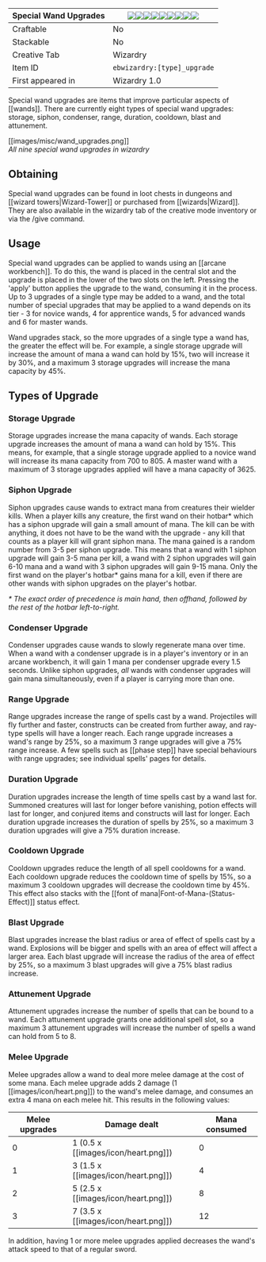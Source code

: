 | Special Wand Upgrades |![](https://github.com/Electroblob77/Wizardry/blob/1.12.2/src/main/resources/assets/ebwizardry/textures/items/upgrade_storage.png)![](https://github.com/Electroblob77/Wizardry/blob/1.12.2/src/main/resources/assets/ebwizardry/textures/items/upgrade_siphon.png)![](https://github.com/Electroblob77/Wizardry/blob/1.12.2/src/main/resources/assets/ebwizardry/textures/items/upgrade_condenser.png)![](https://github.com/Electroblob77/Wizardry/blob/1.12.2/src/main/resources/assets/ebwizardry/textures/items/upgrade_range.png)![](https://github.com/Electroblob77/Wizardry/blob/1.12.2/src/main/resources/assets/ebwizardry/textures/items/upgrade_duration.png)![](https://github.com/Electroblob77/Wizardry/blob/1.12.2/src/main/resources/assets/ebwizardry/textures/items/upgrade_cooldown.png)![](https://github.com/Electroblob77/Wizardry/blob/1.12.2/src/main/resources/assets/ebwizardry/textures/items/upgrade_blast.png)![](https://github.com/Electroblob77/Wizardry/blob/1.12.2/src/main/resources/assets/ebwizardry/textures/items/upgrade_attunement.png)![](https://github.com/Electroblob77/Wizardry/blob/1.12.2/src/main/resources/assets/ebwizardry/textures/items/upgrade_melee.png)|
|---|---|
| Craftable | No |
| Stackable | No |
| Creative Tab | Wizardry |
| Item ID | `ebwizardry:[type]_upgrade` |
| First appeared in | Wizardry 1.0 |

Special wand upgrades are items that improve particular aspects of [[wands]]. There are currently eight types of special wand upgrades: storage, siphon, condenser, range, duration, cooldown, blast and attunement.

[[images/misc/wand_upgrades.png]]  
_All nine special wand upgrades in wizardry_

## Obtaining
Special wand upgrades can be found in loot chests in dungeons and [[wizard towers|Wizard-Tower]] or purchased from [[wizards|Wizard]]. They are also available in the wizardry tab of the creative mode inventory or via the /give command.

## Usage
Special wand upgrades can be applied to wands using an [[arcane workbench]]. To do this, the wand is placed in the central slot and the upgrade is placed in the lower of the two slots on the left. Pressing the 'apply' button applies the upgrade to the wand, consuming it in the process. Up to 3 upgrades of a single type may be added to a wand, and the total number of special upgrades that may be applied to a wand depends on its tier - 3 for novice wands, 4 for apprentice wands, 5 for advanced wands and 6 for master wands.

Wand upgrades stack, so the more upgrades of a single type a wand has, the greater the effect will be. For example, a single storage upgrade will increase the amount of mana a wand can hold by 15%, two will increase it by 30%, and a maximum 3 storage upgrades will increase the mana capacity by 45%.

## Types of Upgrade

### Storage Upgrade
Storage upgrades increase the mana capacity of wands. Each storage upgrade increases the amount of mana a wand can hold by 15%. This means, for example, that a single storage upgrade applied to a novice wand will increase its mana capacity from 700 to 805. A master wand with a maximum of 3 storage upgrades applied will have a mana capacity of 3625.

### Siphon Upgrade
Siphon upgrades cause wands to extract mana from creatures their wielder kills. When a player kills any creature, the first wand on their hotbar* which has a siphon upgrade will gain a small amount of mana. The kill can be with anything, it does not have to be the wand with the upgrade - any kill that counts as a player kill will grant siphon mana. The mana gained is a random number from 3-5 per siphon upgrade. This means that a wand with 1 siphon upgrade will gain 3-5 mana per kill, a wand with 2 siphon upgrades will gain 6-10 mana and a wand with 3 siphon upgrades will gain 9-15 mana. Only the first wand on the player's hotbar* gains mana for a kill, even if there are other wands with siphon upgrades on the player's hotbar.

_* The exact order of precedence is main hand, then offhand, followed by the rest of the hotbar left-to-right._

### Condenser Upgrade
Condenser upgrades cause wands to slowly regenerate mana over time. When a wand with a condenser upgrade is in a player's inventory or in an arcane workbench, it will gain 1 mana per condenser upgrade every 1.5 seconds. Unlike siphon upgrades, _all_ wands with condenser upgrades will gain mana simultaneously, even if a player is carrying more than one.

### Range Upgrade
Range upgrades increase the range of spells cast by a wand. Projectiles will fly further and faster, constructs can be created from further away, and ray-type spells will have a longer reach. Each range upgrade increases a wand's range by 25%, so a maximum 3 range upgrades will give a 75% range increase. A few spells such as [[phase step]] have special behaviours with range upgrades; see individual spells' pages for details.

### Duration Upgrade
Duration upgrades increase the length of time spells cast by a wand last for. Summoned creatures will last for longer before vanishing, potion effects will last for longer, and conjured items and constructs will last for longer. Each duration upgrade increases the duration of spells by 25%, so a maximum 3 duration upgrades will give a 75% duration increase.

### Cooldown Upgrade
Cooldown upgrades reduce the length of all spell cooldowns for a wand. Each cooldown upgrade reduces the cooldown time of spells by 15%, so a maximum 3 cooldown upgrades will decrease the cooldown time by 45%. This effect also stacks with the [[font of mana|Font-of-Mana-(Status-Effect)]] status effect.

### Blast Upgrade
Blast upgrades increase the blast radius or area of effect of spells cast by a wand. Explosions will be bigger and spells with an area of effect will affect a larger area. Each blast upgrade will increase the radius of the area of effect by 25%, so a maximum 3 blast upgrades will give a 75% blast radius increase.

### Attunement Upgrade
Attunement upgrades increase the number of spells that can be bound to a wand. Each attunement upgrade grants one additional spell slot, so a maximum 3 attunement upgrades will increase the number of spells a wand can hold from 5 to 8.

### Melee Upgrade
Melee upgrades allow a wand to deal more melee damage at the cost of some mana. Each melee upgrade adds 2 damage (1 [[images/icon/heart.png]]) to the wand's melee damage, and consumes an extra 4 mana on each melee hit. This results in the following values:

| Melee upgrades | Damage dealt | Mana consumed |
| --- | --- | --- |
| 0 | 1 (0.5 x [[images/icon/heart.png]]) | 0 |
| 1 | 3 (1.5 x [[images/icon/heart.png]]) | 4 |
| 2 | 5 (2.5 x [[images/icon/heart.png]]) | 8 |
| 3 | 7 (3.5 x [[images/icon/heart.png]]) | 12 |

In addition, having 1 or more melee upgrades applied decreases the wand's attack speed to that of a regular sword.